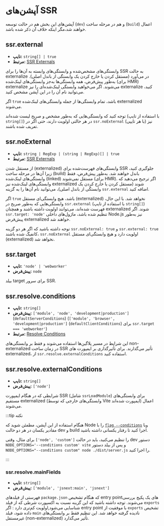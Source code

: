 # آپشن‌های SSR

آپشن‌های این بخش هم در حالت توسعه (`dev`) و هم در مرحله ساخت (`build`) اعمال خواهند شد،مگر اینکه خلاف آن ذکر شده باشد.

## ssr.external

- **تایپ:** `string[]‎ | true`
- **مرتبط:** [SSR Externals](/guide/ssr#ssr-externals)

وابستگی‌های مشخص‌شده و وابستگی‌های وابسته به آن‌ها را برای SSR به حالت externalize در می‌آورد (مستقل کردن یا خارج کردن یک وابستگی از باندل اصلی). به‌طور پیش‌فرض، همه وابستگی‌ها به‌جز وابستگی‌های لینک‌شده (برای HMR) externalize می‌شوند. اگر می‌خواهید وابستگی لینک‌شده‌ای را نیز externalize کنید، می‌توانید نام آن را در این آپشن مشخص کنید.

اگر `true` باشد، تمام وابستگی‌ها از جمله وابستگی‌های لینک‌شده externalized می‌شوند.

توجه کنید که وابستگی‌هایی که به‌طور مشخص و صریح لیست شده‌اند (با استفاده از تایپ `string[]‎`) در هر حالتی اولویت دارند، حتی اگر در `ssr.noExternal` (با هر تایپی) نیز تعریف شده باشند.

## ssr.noExternal

- **تایپ:** `string | RegExp | (string | RegExp)[] | true`
- **مرتبط:** [SSR Externals](/guide/ssr#ssr-externals)

از مستقل شدن (externalized) وابستگی‌های فهرست‌شده برای SSR جلوگیری کنید، زیرا آن‌ها در مرحله ساخت (build) باندل خواهند شد. به‌طور پیش‌فرض، فقط وابستگی‌های لینک‌شده (linked) مستقل نمی‌شوند (برای HMR). اگر ترجیح می‌دهید که وابستگی‌های لینک‌شده نیز externalized شوند (مستقل کردن یا خارج کردن یک وابستگی از باندل اصلی)، می‌توانید نام آن‌ها را به گزینه `ssr.external` اضافه کنید.

اگر `true` باشد، هیچ وابستگی‌ای مستقل (externalized) نخواهد شد. با این حال، وابستگی‌هایی که به‌طور صریح در `ssr.external` (با استفاده از تایپ `string[]‎`) فهرست شده‌اند، می‌توانند اولویت داشته باشند و همچنان externalized شوند. اگر `ssr.target: 'node'` تنظیم شده باشد، ماژول‌های داخلی Node.js نیز به‌طور پیش‌فرض externalized خواهند شد.

توجه داشته باشید که اگر هر دو گزینه `ssr.noExternal: true` و `ssr.external: true` کانفیگ شده باشند، `ssr.noExternal` اولویت دارد و هیچ وابستگی‌ای مستقل (externalized) نخواهد شد.

## ssr.target

- **تایپ:** `'node' | 'webworker'`
- **پیش‌فرض:** `node`

بیلد target برای سرور SSR.

## ssr.resolve.conditions

- **تایپ:** `string[]‎`
- **پیش‌فرض:** `['module', 'node', 'development|production']` (`defaultServerConditions`) (`['module', 'browser', 'development|production']` (`defaultClientConditions`) برای `ssr.target === 'webworker'`)
- **مرتبط:** [Resolve Conditions](./shared-options.md#resolve-conditions)

این شرایط در مسیر پلاگین‌ها استفاده می‌شوند و فقط بر وابستگی‌های non-externalized در زمان ساخت SSR تأثیر می‌گذارند. برای تأثیرگذاری بر ایمپورت های externalized، از `ssr.resolve.externalConditions` استفاده کنید.

## ssr.resolve.externalConditions

- **تایپ:** `string[]‎`
- **پیش‌فرض:** `['node']`

شرایطی که در هنگام ایمپورت SSR (شامل `ssrLoadModule`) برای وابستگی‌های مستقیم externalized (وابستگی‌های خارجی که توسط Vite ایمپورت شده‌اند) اعمال می‌شوند.

:::tip نکته

هنگام استفاده از این آپشن، مطمئن شوید که Node را با [`flag --conditions`](https://nodejs.org/docs/latest/api/cli.html#-c-condition---conditionscondition) وبا مقادیر یکسان در هر دو حالت dev و build اجرا کنید تا رفتار یکسانی داشته باشید.

برای مثال، وقتی `['node', 'custom']` را تنظیم می‌کنید، باید در حالت dev دستور `NODE_OPTIONS='--conditions custom' vite` و پس از بیلد دستور `NODE_OPTIONS="--conditions custom" node ./dist/server.js` را اجرا کنید.

:::

### ssr.resolve.mainFields

- **تایپ:** `string[]‎`
- **پیش‌فرض:** `['module', 'jsnext:main', 'jsnext']`

فهرستی از فیلدهای `package.json` که هنگام تشخیص entry pointهای یک پکیج بررسی می‌شوند. توجه داشته باشید که این گزینه نسبت به اکسپورت شرطی که از فیلد `exports` شناسایی می‌شود,اولویت کم‌تری دارد : اگر entry point با موفقیت از `exports` تشخیص داده شود، فیلد `main` نادیده گرفته خواهد شد. این تنظیم فقط بر وابستگی‌های غیرمستقل (non-externalized) تأثیر می‌گذارد.
